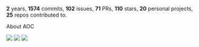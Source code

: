 **2** years, **1574** commits, **102** issues, **71** PRs, **110** stars, **20** personal projects, **25** repos contributed to.

About AOC 

![](https://img.shields.io/badge/stars%20⭐-12-yellow) ![](https://img.shields.io/badge/day%20📅-6-blue) ![](https://img.shields.io/badge/days%20completed-6-red)

